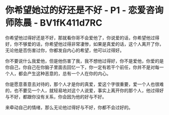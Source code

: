 # 你希望她过的好还是不好 - P1 - 恋爱咨询师陈晨 - BV1fK411d7RC

你希望他过得好还是不好，那就看你哥不会爱他了，你说爱的话，你希望他过得好，你不够爱的话，你希望他过得非常凄惨，如果是真爱的话，这个人离开了你，无论他是否伤害过你，你都发自内心的希望，他可以过得好。

你不要说什么我爱他，但是他伤害了我，我不想他过得好，你不是爱他，你爱的是你自己，你自己在你脑子里面去回忆一下，你一定有若干个前任，你并不是对每一个人，都会产生这种恶意的，总有一个人在你的内心。

你是愿意善意去对待的，那个人才是你的真爱，爱这个字很重要，爱一个人也很难的，也不要见一个人，就轻易地对这个人说爱，事实上离开你的那个人，他过得好与不好，都跟你没有关系，你会因为他的好与不好。

来牵动自己的情绪，那么无论他过得好与不好，你都不会过好的。